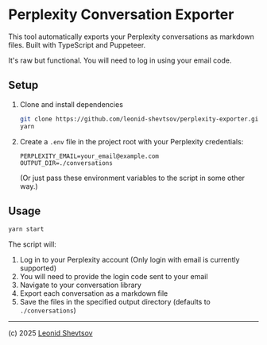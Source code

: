 # Perplexity Conversation Exporter

This tool automatically exports your Perplexity conversations as markdown files. Built with TypeScript and Puppeteer.

It's raw but functional. You will need to log in using your email code.

## Setup

1.  Clone and install dependencies

    ```bash
    git clone https://github.com/leonid-shevtsov/perplexity-exporter.git
    yarn
    ```

2.  Create a `.env` file in the project root with your Perplexity credentials:

    ```
    PERPLEXITY_EMAIL=your_email@example.com
    OUTPUT_DIR=./conversations
    ```

    (Or just pass these environment variables to the script in some other way.)

## Usage

```bash
yarn start
```

The script will:

1. Log in to your Perplexity account (Only login with email is currently supported)
2. You will need to provide the login code sent to your email
3. Navigate to your conversation library
4. Export each conversation as a markdown file
5. Save the files in the specified output directory (defaults to `./conversations`)

---

(c) 2025 [Leonid Shevtsov](https://leonid.shevtsov.me)
